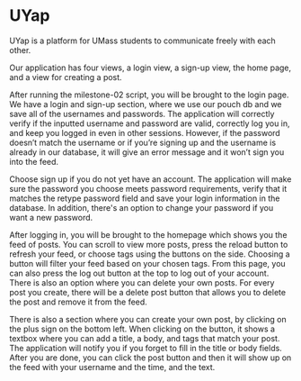 # UYap
UYap is a platform for UMass students to communicate freely with each other.


Our application has four views, a login view, a sign-up view, the home page, and a view for creating a post.


After running the milestone-02 script, you will be brought to the login page. We have a login and sign-up section, where we use our pouch db and we save all of the usernames and passwords. The application will correctly verify if the inputted username and password are valid, correctly log you in, and keep you logged in even in other sessions. However, if the password doesn’t match the username or if you’re signing up and the username is already in our database, it will give an error message and it won’t sign you into the feed. 


Choose sign up if you do not yet have an account. The application will make sure the password you choose meets password requirements, verify that it matches the retype password field and save your login information in the database. In addition, there's an option to change your password if you want a new password. 


After logging in, you will be brought to the homepage which shows you the feed of posts. You can scroll to view more posts, press the reload button to refresh your feed, or choose tags using the buttons on the side. Choosing a button will filter your feed based on your chosen tags. From this page, you can also press the log out button at the top to log out of your account. There is also an option where you can delete your own posts. For every post you create, there will be a delete post button that allows you to delete the post and remove it from the feed. 


There is also a section where you can create your own post, by clicking on the plus sign on the bottom left. When clicking on the button, it shows a textbox where you can add a title, a body, and tags that match your post. The application will notify you if you forget to fill in the title or body fields. After you are done, you can click the post button and then it will show up on the feed with your username and the time, and the text. 
